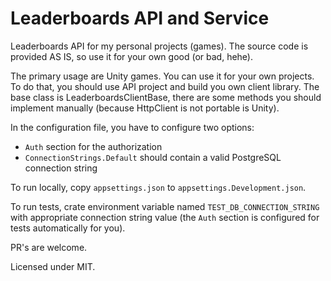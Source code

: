 # Leaderboards API and Service

Leaderboards API for my personal projects (games). The source code is
provided AS IS, so use it for your own good (or bad, hehe).

The primary usage are Unity games. You can use it for your own projects. 
To do that, you should use API project and build you own client library. 
The base class is LeaderboardsClientBase, there are some methods you should  
implement manually (because HttpClient is not portable is Unity). 

In the configuration file, you have to configure two options:
- `Auth` section for the authorization
- `ConnectionStrings.Default` should contain a valid PostgreSQL connection
string

To run locally, copy `appsettings.json` to `appsettings.Development.json`.

To run tests, crate environment variable named `TEST_DB_CONNECTION_STRING` with
appropriate connection string value (the `Auth` section is configured for tests
automatically for you).

PR's are welcome.

Licensed under MIT.

